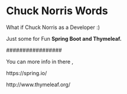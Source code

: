 # Chuck Norris Words

What if Chuck Norris as a Developer :)

Just some for Fun <strong>Spring Boot and Thymeleaf. </strong>
<p>#################</p>

<p>You can more info in there ,</p>
<p>https://spring.io/</p>
<p>http://www.thymeleaf.org/</p>
